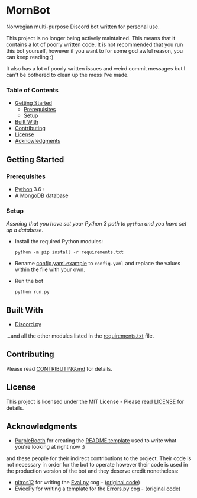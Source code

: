 # MornBot

Norwegian multi-purpose Discord bot written for personal use.

This project is no longer being actively maintained. This means that it contains a lot of poorly written code. It is not recommended that you run this bot yourself, however if you want to for some god awful reason, you can keep reading :)

It also has a lot of poorly written issues and weird commit messages but I can't be bothered to clean up the mess I've made.

### Table of Contents

* [Getting Started](#getting-started)
  * [Prerequisites](#prerequisites)
  * [Setup](#setup)
* [Built With](#built-with)
* [Contributing](#contributing)
* [License](#license)
* [Acknowledgments](#acknowledgments)

## Getting Started

### Prerequisites

* [Python](https://github.com/python/cpython) 3.6+
* A [MongoDB](https://github.com/mongodb/mongo) database

### Setup

*Assming that you have set your Python 3 path to `python` and you have set up a database.*

* Install the required Python modules:
  ```
  python -m pip install -r requirements.txt
  ```

* Rename [config.yaml.example](config.yaml.example) to `config.yaml` and replace the values within the file with your own.

* Run the bot
  ```
  python run.py
  ```

## Built With

* [Discord.py](https://github.com/Rapptz/discord.py)

...and all the other modules listed in the [requirements.txt](requirements.txt) file.

## Contributing

Please read [CONTRIBUTING.md](CONTRIBUTING.md) for details.

## License

This project is licensed under the MIT License - Please read [LICENSE](LICENSE) for details.

## Acknowledgments

* [PurpleBooth](https://github.com/PurpleBooth) for creating the [README template](https://gist.github.com/PurpleBooth/109311bb0361f32d87a2) used to write what you're looking at right now :)

and these people for their indirect contributions to the project. Their code is not necessary in order for the bot to operate however their code is used in the production version of the bot and they deserve credit nonetheless:

* [nitros12](https://github.com/nitros12) for writing the [Eval.py](cogs/Eval.py) cog - ([original code](https://gist.github.com/nitros12/2c3c265813121492655bc95aa54da6b9))
* [EvieePy](https://github.com/EvieePy) for writing a template for the [Errors.py](cogs/Errors.py) cog - ([original code](https://gist.github.com/EvieePy/7822af90858ef65012ea500bcecf1612))


